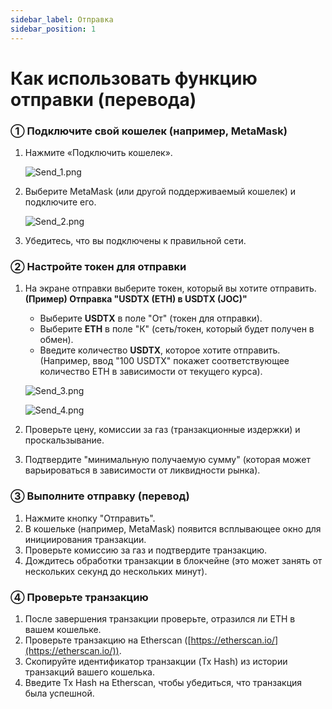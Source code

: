 ```yaml
---
sidebar_label: Отправка
sidebar_position: 1
---
```


# Как использовать функцию отправки (перевода)

### **① Подключите свой кошелек (например, MetaMask)**

1. Нажмите «Подключить кошелек».
    
    ![Send_1.png](/img/docs/Send_1.png)
    
2. Выберите MetaMask (или другой поддерживаемый кошелек) и подключите его.
    
    ![Send_2.png](/img/docs/Send_2.png)
    
3. Убедитесь, что вы подключены к правильной сети.

### **② Настройте токен для отправки**

1. На экране отправки выберите токен, который вы хотите отправить.  
   **(Пример) Отправка "USDTX (ETH) в USDTX (JOC)"**  
   - Выберите **USDTX** в поле "От" (токен для отправки).  
   - Выберите **ETH** в поле "К" (сеть/токен, который будет получен в обмен).  
   - Введите количество **USDTX**, которое хотите отправить. (Например, ввод "100 USDTX" покажет соответствующее количество ETH в зависимости от текущего курса).
    
    ![Send_3.png](/img/docs/Send_3.png)

    ![Send_4.png](/img/docs/Send_4.png)
        
2. Проверьте цену, комиссии за газ (транзакционные издержки) и проскальзывание.  
3. Подтвердите "минимальную получаемую сумму" (которая может варьироваться в зависимости от ликвидности рынка).

### **③ Выполните отправку (перевод)**

1. Нажмите кнопку "Отправить".  
2. В кошельке (например, MetaMask) появится всплывающее окно для инициирования транзакции.  
3. Проверьте комиссию за газ и подтвердите транзакцию.  
4. Дождитесь обработки транзакции в блокчейне (это может занять от нескольких секунд до нескольких минут).

### **④ Проверьте транзакцию**

1. После завершения транзакции проверьте, отразился ли ETH в вашем кошельке.  
2. Проверьте транзакцию на Etherscan ([https://etherscan.io/](https://etherscan.io/)).  
3. Скопируйте идентификатор транзакции (Tx Hash) из истории транзакций вашего кошелька.  
4. Введите Tx Hash на Etherscan, чтобы убедиться, что транзакция была успешной.